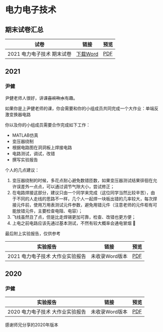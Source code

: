 # 电力电子技术



## 期末试卷汇总

| 试卷                       | 链接                                                         | 预览                                                         |
| -------------------------- | ------------------------------------------------------------ | ------------------------------------------------------------ |
| 2021 电力电子技术 期末试卷 | <a href="/data/major/机电与控制工程学院-电力电子技术/[期末试卷]电力电子技术-2021.docx" target="_blank">下载Word</a> | <a href="/data/major/机电与控制工程学院-电力电子技术/[期末试卷]电力电子技术-2021.pdf" target="_blank">PDF</a> |



## 2021

### 尹健

尹健老师人很好，讲课<del>喜欢吹水</del>有趣。

如果你是上尹健老师的课，你会需要和你的小组成员共同完成一个大作业：单端反激变换器电路

你以及你的小组成员需要合作完成如下工作：

* MATLAB仿真
* 变压器绕制
* 根据电路图在洞洞板上焊接电路
* 电路测试，调试，改错
* 撰写实验报告

个人的几点建议：

1. 变压器绕制的时候，多花点耐心避免数错匝数，如果变压器测试结果徘徊在允许误差外一点点，可以通过调节气隙大小，尝试修正；
2. 在电路焊接这部分，建议只由一个同学来完成（这位同学当然比较辛苦），由于不同的人走线的思路不一样，几个人一起焊一块板出错的几率较大，每次焊接元件前，使用万用表测试元件参数，避免用错元件（注意老师的元件柜有可能放错元件，主要检查电阻、电容）；
3. 飞线虽然丑了点，但是比走焊锡更加可靠，检查、改错也更方便；
4. 上电之前电路应该先通过基本测试，不然有较大概率会通电冒烟 :smoking:

最后附上实验报告，仅供参考

| 实验报告                         | 链接           | 预览                                                         |
| -------------------------------- | -------------- | ------------------------------------------------------------ |
| 2021 电力电子技术 大作业实验报告 | 未收录Word版本 | <a href="/data/major/机电与控制工程学院-电力电子技术/[实验报告]电力电子技术-大作业实验报告-2021.pdf" target="_blank">PDF</a> |



## 2020

### 尹健

| 实验报告                         | 链接           | 预览                                                         |
| -------------------------------- | -------------- | ------------------------------------------------------------ |
| 2020 电力电子技术 大作业实验报告 | 未收录Word版本 | <a href="/data/major/机电与控制工程学院-电力电子技术/[实验报告]电力电子技术-大作业实验报告-2020.pdf" target="_blank">PDF</a> |

感谢师兄分享的2020年版本
